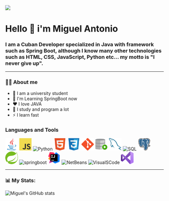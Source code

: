 <div id="header" aling="center">
    <img src="https://media0.giphy.com/media/v1.Y2lkPTc5MGI3NjExNDI5cGg2NmYxN3AyejdwcGgxZnVqcHNyd3Bkcmt3bjJiZmd5N3N4cyZlcD12MV9pbnRlcm5hbF9naWZfYnlfaWQmY3Q9Zw/HscDLzkO8EOTmgkhQP/giphy.gif" width="200">
    <h1 aling="center">Hello 👋 i'm Miguel Antonio</h1>
    <h3 aling="center">I am a Cuban Developer specialized in Java with framework such as Spring Boot, although I know many other technologies such as HTML, CSS, JavaScript, Python etc... my motto is "I never give up".
    </h3>
</div>

---
### 👨‍💻 About me

- 📝 I am a university student
- 🌱 I'm Learning SpringBoot now
- ❤️ I love JAVA
- 🔭 I study and program a lot
- ⚡ I learn fast 

<div aling="center">
    <h3>Languages and Tools</h3>
    <img src="https://raw.githubusercontent.com/devicons/devicon/6910f0503efdd315c8f9b858234310c06e04d9c0/icons/java/java-original.svg" title="Java" alt="Java" width="40" height="40">
    <img src="https://raw.githubusercontent.com/devicons/devicon/6910f0503efdd315c8f9b858234310c06e04d9c0/icons/javascript/javascript-original.svg" title="JavaScript" alt="JavaScript" width="40" height="40">
    <img src="https://upload.wikimedia.org/wikipedia/commons/thumb/0/0a/Python.svg/1200px-Python.svg.png" title="Python" alt="Python" width="40" height="40">
    <img src="https://raw.githubusercontent.com/devicons/devicon/6910f0503efdd315c8f9b858234310c06e04d9c0/icons/html5/html5-original.svg" title="HTML" alt="HTML5" width="40" height="40">
    <img src="https://raw.githubusercontent.com/devicons/devicon/6910f0503efdd315c8f9b858234310c06e04d9c0/icons/css3/css3-original.svg" title="CSS" alt="CSS" width="40" height="40">
    <img src="https://raw.githubusercontent.com/devicons/devicon/6910f0503efdd315c8f9b858234310c06e04d9c0/icons/git/git-original.svg" title="Git" alt="Git" height="40" width="40">
    <img src="https://raw.githubusercontent.com/devicons/devicon/6910f0503efdd315c8f9b858234310c06e04d9c0/icons/sqldeveloper/sqldeveloper-original.svg" title="SQL" alt="SQL" height="40" width="40">
    <img src="https://github.com/devicons/devicon/blob/master/icons/mysql/mysql-original.svg" title="MySQL" alt="MySQL" height="40" width="40">
    <img src="https://banner2.cleanpng.com/20180614/sg/kisspng-microsoft-sql-server-sql-server-management-studio-transactional-analysis-5b2207401c5992.0038138215289567361161.jpg" title="SQL Server" alt="SQL" height="40" width="40">  
    <img src="https://raw.githubusercontent.com/devicons/devicon/6910f0503efdd315c8f9b858234310c06e04d9c0/icons/postgresql/postgresql-original.svg" title="PostgreeSQL" alt="SQL" height="40" width="40">
    <img src="https://raw.githubusercontent.com/devicons/devicon/6910f0503efdd315c8f9b858234310c06e04d9c0/icons/spring/spring-original.svg" title="Spring Framework" alt="Spring Framework" height="40" width="40">
    <img src="https://encrypted-tbn0.gstatic.com/images?q=tbn:ANd9GcTcyn8QqjBWVi7oFXCPk_nBUatVuwVN6hyv1akvbqa7lw&s" title="springboot" alt="springboot" height="40" width="40">
    <img src="https://raw.githubusercontent.com/devicons/devicon/6910f0503efdd315c8f9b858234310c06e04d9c0/icons/intellij/intellij-original.svg" title="Intellij Idea" alt="Intellij Idea" height="40" width="40">
    <img src="https://upload.wikimedia.org/wikipedia/commons/thumb/9/98/Apache_NetBeans_Logo.svg/800px-Apache_NetBeans_Logo.svg.png" title="NetBeans" alt="NetBeans" width="40" height="40">
    <img src="https://uxwing.com/wp-content/themes/uxwing/download/brands-and-social-media/visual-studio-code-icon.png" title="VisualSCode" alt="VisualSCode" width="40" height="40">
    <img src="https://raw.githubusercontent.com/devicons/devicon/6910f0503efdd315c8f9b858234310c06e04d9c0/icons/visualstudio/visualstudio-original.svg" title="Visual Studio Code" alt="VSC" height="40" width="40">
</div>


---
###  📊 My Stats:

![Miguel's GitHub stats](https://github-readme-stats.vercel.app/api?username=MiguelAntonioRS&show_icons=true&theme=radical)
